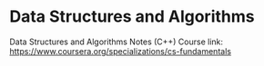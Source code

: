 # Data Structures and Algorithms
Data Structures and Algorithms Notes (C++)
Course link: https://www.coursera.org/specializations/cs-fundamentals

